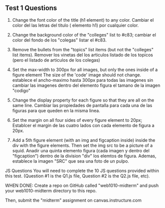 ## Test 1 Questions

1. Change the font color of the title (h1 element) to any color. Cambiar el color del las letras del titulo ( elemento h1) por cualquier color.

2. Change the background color of the "colleges" list to #c83; cambiar el color del fondo de los "colegas" listar el #c83.

3. Remove the bullets from the "topics" list items (but not the "colleges" list items). Remover los vinetas del los articulos listado de los topicos (pero el listado de articulos de los colegas)

4. Set the max-width to 300px for all images, but only the ones inside of a figure element
The size of the 'code' image should not change. establece el ancho-maximo hasta 300px para todas las imagenes sin cambiar las imagenes dentro del elemento figura el tamano de la imagen "codigo"

5. Change the display property for each figure so that they are all on the same line. Cambiar las propiedades de pantalla para cada una de las figuras para que queden en la misma linea.

6. Set the margin on all four sides of every figure element to 20px; Establcer el margin de las cuatro lados con cada elemento de figura a 20px.

7. Add a 5th figure element (with an img and figcaption inside) inside the
div with the figure elements. Then set the img src to be a picture of a squid. Anadir una quinta elemento figura (cada imagen y dentro del "figcaption") dentro de la division "div" los elemtos de figura. Ademas, establece la imagen "SRC" que sea una foto de un pulpo.

JS Questions
You will need to complete the 10 JS questions provided within this test. (Question #1 is the Q1.js file, Question #2 is the Q2.js file, etc).

WHEN DONE:
Create a repo on GitHub called "web1010-midterm" and push your web1010-midterm directory to this repo.

Then, submit the "midterm" assignment on canvas.instructure.com 

